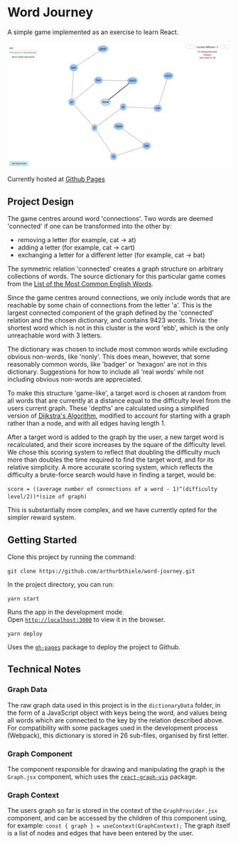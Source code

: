 
# Word Journey

A simple game implemented as an exercise to learn React.

![Example Game](word-journey%20demo%20graph.png?raw=true "Title")

Currently hosted at [Github Pages](https://arthurbthiele.github.io/word-journey/)

## Project Design

The game centres around word 'connections'. Two words are deemed 'connected' if one can be transformed into the other by:

- removing a letter (for example, cat → at)
- adding a letter (for example, cat → cart)
- exchanging a letter for a different letter (for example, cat → bat)

The symmetric relation 'connected' creates a graph structure on arbitrary collections of words. The source dictionary for this particular game comes from the [List of the Most Common English Words](https://github.com/dolph/dictionary).

Since the game centres around connections, we only include words that are reachable by some chain of connections from the letter 'a'. This is the largest connected component of the graph defined by the 'connected' relation and the chosen dictionary, and contains 9423 words. Trivia: the shortest word which is not in this cluster is the word 'ebb', which is the only unreachable word with 3 letters.

The dictionary was chosen to include most common words while excluding obvious non-words, like 'nonly'. This does mean, however, that some reasonably common words, like 'badger' or 'hexagon' are not in this dictionary. Suggestions for how to include all 'real words' while not including obvious non-words are appreciated.

To make this structure 'game-like', a target word is chosen at random from all words that are currently at a distance equal to the difficulty level from the users current graph. These 'depths' are calculated using a simplified version of [Dijkstra's Algorithm](https://en.wikipedia.org/wiki/Dijkstra%27s_algorithm), modified to account for starting with a graph rather than a node, and with all edges having length 1.

After a target word is added to the graph by the user, a new target word is recalculated, and their score increases by the square of the difficulty level. We chose this scoring system to reflect that doubling the difficulty much more than doubles the time required to find the target word, and for its relative simplicity. A more accurate scoring system, which reflects the difficulty a brute-force search would have in finding a target, would be:

`score = ((average number of connections of a word - 1)^(difficulty level/2))*(size of graph)`

This is substantially more complex, and we have currently opted for the simpler reward system.

## Getting Started

Clone this project by running the command:

`git clone https://github.com/arthurbthiele/word-journey.git`

In the project directory, you can run:

`yarn start`

Runs the app in the development mode.\
Open [`http://localhost:3000`](http://localhost:3000) to view it in the browser.

`yarn deploy`

Uses the [`gh-pages`](https://www.npmjs.com/package/gh-pages) package to deploy the project to Github.

## Technical Notes

### Graph Data
The raw graph data used in this project is in the `dictionaryData` folder, in the form of a JavaScript object with keys being the word, and values being all words which are connected to the key by the relation described above. For compatibility with some packages used in the development process (Webpack), this dictionary is stored in 26 sub-files, organised by first letter.

### Graph Component
The component responsible for drawing and manipulating the graph is the `Graph.jsx` component, which uses the [`react-graph-vis`](https://www.npmjs.com/package/react-graph-vis) package.

### Graph Context
The users graph so far is stored in the context of the `GraphProvider.jsx` component, and can be accessed by the children of this component using, for example:
`const { graph } = useContext(GraphContext);`
The graph itself is a list of nodes and edges that have been entered by the user. 
